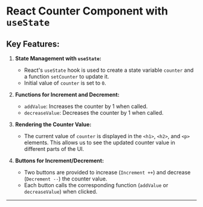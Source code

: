 # React Counter Component with `useState`

## Key Features:
1. **State Management with `useState`:**
   - React's `useState` hook is used to create a state variable `counter` and a function `setCounter` to update it.
   - Initial value of `counter` is set to `0`.

2. **Functions for Increment and Decrement:**
   - `addValue`: Increases the counter by 1 when called.
   - `decreaseValue`: Decreases the counter by 1 when called.

3. **Rendering the Counter Value:**
   - The current value of `counter` is displayed in the `<h1>`, `<h2>`, and `<p>` elements. This allows us to see the updated counter value in different parts of the UI.

4. **Buttons for Increment/Decrement:**
   - Two buttons are provided to increase (`Increment ++`) and decrease (`Decrement --`) the counter value.
   - Each button calls the corresponding function (`addValue` or `decreaseValue`) when clicked.

---